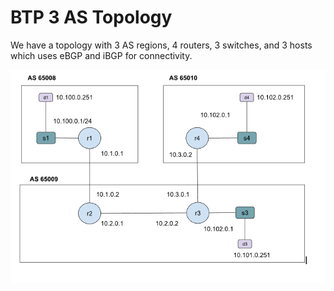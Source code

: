 # BTP 3 AS Topology

We have a topology with 3 AS regions, 4 routers, 3 switches, and 3 hosts
which uses eBGP and iBGP for connectivity.

![Topology](topo.png)



